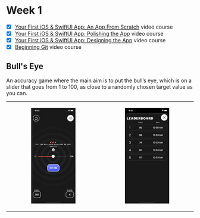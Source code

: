 # Week 1

- [x]   [Your First iOS & SwiftUI App: An App From Scratch](https://www.raywenderlich.com/28797163-your-first-ios-swiftui-app-an-app-from-scratch) video course
- [x]  [Your First iOS & SwiftUI App: Polishing the App](https://www.raywenderlich.com/28797859-your-first-ios-swiftui-app-polishing-the-app) video course
- [x]  [Your First iOS & SwiftUI App: Designing the App](https://www.raywenderlich.com/17740710-your-first-ios-and-swiftui-app-designing-the-app-optional) video course
- [x]  [Beginning Git](https://www.raywenderlich.com/4418-beginning-git) video course

## Bull's Eye

An accuracy game where the main aim is to put the bull’s eye, which is on a slider that goes from 1 to 100, as close to a randomly chosen target value as you can.

<table><tr>   
  <td>   
    <p align="center" style:"padding: 10px">
    <img src="readme.assets/BullsEye1.png" alt="BullsEye1" style="width:50%">   
    </p>
  </td>   
  <td>
    <p align="center" style:"padding: 10px">
    <img src="readme.assets/BullsEye2.png" alt="BullsEye2" style="width:50%">   
    </p>
  </td>    
</tr>
</table>

